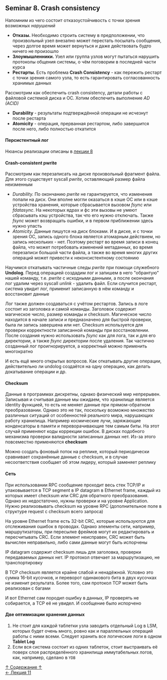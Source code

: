 ## Seminar 8. Crash consistency

Напомним из чего состоит отказоустойчивость с точки зрения возможных *нарушений*
- **Отказы.** Необходимо строить систему в предположении, что произвольный узел внезапно может перестать посылать сообщения, через долгое время может вернуться и даже действовать будто ничего не произошло
- **Злоумышленники.** Узел или группа узлов могут пытаться нарушить протоколы общения системы, о чём поговорим в последней части курса
- **Рестарты.** Есть проблема **Crash Consistency** - как пережить рестарт с точки зрения самого узла, то есть гарантировать согласованность хранимых данных

Рассмотрим как обеспечить crash consistency, детали работы с файловой системой диска и ОС. Хотим обеспечить выполнение *AD (ACID)*
- **Durability** - результаты подтверждённой операции не исчезнут после рестарта
- **Atomicity** - операция, прерванная рестартом, либо завершится после него, либо полностью откатится

#### Персистентный лог

Нюансы реализации описаны в [лекции 8](https://github.com/ddvamp/distributed-db-learning/blob/main/notes/dist-sys-mipt/lectures/lecture-8.md#rsm-в-проде)

#### Crash-consistent pwrite

Рассмотрим как перезаписать на диске произвольный фрагмент файла. Для этого существует syscall $pwrite$, оставляющий размер файла неизменным
- *Durability.* По окончанию $pwrite$ не гарантируется, что изменения попали на диск. Они вполне могли оказаться в кэше ОС или в кэше устройства хранения, которые сбрасывается вызовом $fsync$ или $fdatasync$. На некоторых ядрах и фс эти вызовы не умеют сбрасывать кэш устройства, так что его нужно отключать. Также $fsync$ может возвращать ошибки, и в первом приближении здесь нужно упасть
- *Atomicity.* Данные пишутся на диск блоками. И в диске, и с точки зрения ОС, запись одного блока является атомарным действием, но запись нескольких - нет. Поэтому рестарт во время записи в конец файла, что может потребовать изменений метаданных, во время перезаписи большой части файла, а также во время многих других операций может привести к неконсистентному состоянию

Научимся откатывать частичные следы $pwrite$ при помощи служебного **Undolog**. Перед операцией создадим лог и запишем в него "обрантую" нашей команду, т.е. $pwrite$ с исходными данными, а после окончания лог удалим через syscall $unlink$ - удалить файл. Если случится рестарт, система увидит лог, применит записанную в нём команду и восстановит данные

Лог также должен создаваться с учётом рестартов. Запись в логе состоит из заголовка и самой команды. Заголовок содержит магическое число, размер команды и checksum. Магическое число находится в начале записи и предназначено для быстрой проверки, была ли запись завершена или нет. Checksum используется для проверки корректности записанной команды при восстановлении. После создания нужно использовать $fsync$ как для лога, так и для его директории, а также $fsync$ директории после удаления. Так частично созданный лог проигнорируется, а корректный можно применить многократно

И есть ещё много открытых вопросов. Как откатывать другие операции, действительно ли undolog создаётся на одну операцию, как делать докатывание операции и др.

#### Checksum

Данные в программах дискретны, однако физический мир непрерывен. Записывая и считывая данные мы ожидаем, что хранилище является identity функцией, то есть не меняет данные при прямом-обратном преобразовании. Однако это не так, поскольку возможно множество различных ситуаций от особенностей реального мира, нарушающих работу хранилища. Например космические лучи, заряжающие конденсаторы в памяти и переворачивающие тем самым биты. На этот случай применяют коды коррекции ошибок. В дисках подобного механизма проверки валидности записанных данных нет. Из-за этого повсеместно применяются **checksum**

Можно создать фоновый поток на реплике, который периодически сравнивает сохранённые данные с checksum, и в случае несоответствия сообщает об этом лидеру, который заменяет реплику

#### Сеть

При использовании RPC сообщение проходит весь стек TCP/IP и упаковывается в TCP segment в IP datagram в Ethernet frame, каждый из которых имеет checksum или CRC для обратного преобразования. Однако их недостаточно, нужны проверки и на уровне Application. Нужно реализовывать checksum на уровне RPC (дополнительное поле в структуре request с checksum всего запроса)

На уровне Ethernet frame есть 32-bit CRC, которые используются для отслеживания ошибок в проводах. Однако элементы сети, например, маршрутизаторы, при пересылке фреймов могут их редактировать и пересчитывать CRC. Если элемент неисправен, CRC может быть вычислен неправильно, либо сами данные могут быть испорчены

IP datagram содержит checksum лишь для заголовка, проверки передаваемых данных нет. IP протокол отвечает за маршрутизацию, не транспортировку

В TCP checksum является крайне слабой и ненадёжной. Условно это сумма 16-bit кусочков, и переворот одинакового бита в двух кусочках не изменит результата. Более того, сам протокол TCP может быть реализован с багами

И вот Ethernet сам породил ошибку в данных, IP проверять не собирается, а TCP её не увидел. И сообщение было испорчено

#### Две оптимизации хранения данных

1. Не стоит для каждой таблетки узла заводить отдельный Log в LSM, которых будет очень много, ровно как и параллельных операций работы с ними всеми. Следует хранить все логические логи в одном **Tablet Log**
2. Если вся система состоит из одних таблеток, стоит выстраивать её поверх слоя распределённого хранилища иммутабельных логов, как, например, сделано в `YDB`

[↑ Содержание ↑](https://github.com/ddvamp/distributed-db-learning/tree/main/notes/dist-sys-mipt#содержание)\
[← Лекция 11](https://github.com/ddvamp/distributed-db-learning/blob/main/notes/dist-sys-mipt/lectures/lecture-11.md)
